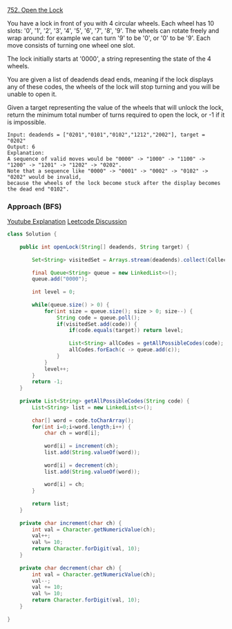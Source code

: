 
[752. Open the Lock](https://leetcode.com/problems/open-the-lock/)

You have a lock in front of you with 4 circular wheels. Each wheel has 10 slots: '0', '1', '2', '3', '4', '5', '6', '7', '8', '9'. The wheels can rotate freely and wrap around: for example we can turn '9' to be '0', or '0' to be '9'. Each move consists of turning one wheel one slot.

The lock initially starts at '0000', a string representing the state of the 4 wheels.

You are given a list of deadends dead ends, meaning if the lock displays any of these codes, the wheels of the lock will stop turning and you will be unable to open it.

Given a target representing the value of the wheels that will unlock the lock, return the minimum total number of turns required to open the lock, or -1 if it is impossible.

```text
Input: deadends = ["0201","0101","0102","1212","2002"], target = "0202"
Output: 6
Explanation: 
A sequence of valid moves would be "0000" -> "1000" -> "1100" -> "1200" -> "1201" -> "1202" -> "0202".
Note that a sequence like "0000" -> "0001" -> "0002" -> "0102" -> "0202" would be invalid,
because the wheels of the lock become stuck after the display becomes the dead end "0102".
```

### Approach (BFS)

[Youtube Explanation](https://www.youtube.com/watch?v=Pzg3bCDY87w&t=642s)
[Leetcode Discussion](https://leetcode.com/problems/open-the-lock/discuss/1867311/Java-or-BFS)


```java
class Solution {
    
    public int openLock(String[] deadends, String target) {
        
        Set<String> visitedSet = Arrays.stream(deadends).collect(Collectors.toSet());
        
        final Queue<String> queue = new LinkedList<>();
        queue.add("0000");
        
        int level = 0;
        
        while(queue.size() > 0) {            
            for(int size = queue.size(); size > 0; size--) {
                String code = queue.poll();               
                if(visitedSet.add(code)) {
                    if(code.equals(target)) return level;   
                    
                    List<String> allCodes = getAllPossibleCodes(code);
                    allCodes.forEach(c -> queue.add(c));
                }
            }
            level++;
        }        
        return -1;
    }
    
    private List<String> getAllPossibleCodes(String code) {
        List<String> list = new LinkedList<>();
        
        char[] word = code.toCharArray();
        for(int i=0;i<word.length;i++) {
            char ch = word[i];
            
            word[i] = increment(ch);
            list.add(String.valueOf(word));
            
            word[i] = decrement(ch);
            list.add(String.valueOf(word));
            
            word[i] = ch;
        }
        
        return list;
    }
    
    private char increment(char ch) {
        int val = Character.getNumericValue(ch);
        val++;
        val %= 10;
        return Character.forDigit(val, 10);
    }
    
    private char decrement(char ch) {
        int val = Character.getNumericValue(ch);
        val--;
        val += 10;
        val %= 10;
        return Character.forDigit(val, 10);
    }
    
} 
```